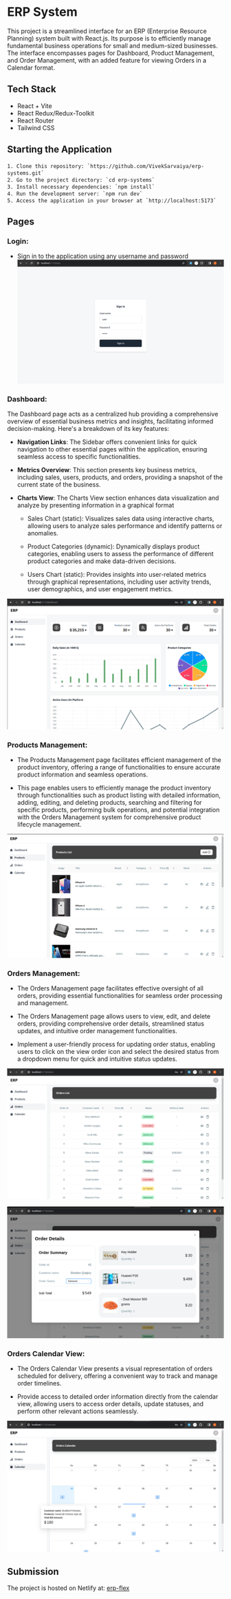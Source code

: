 
# ERP System

This project is a streamlined interface for an ERP (Enterprise Resource Planning) system built with React.js. Its purpose is to efficiently manage fundamental business operations for small and medium-sized businesses. The interface encompasses pages for Dashboard, Product Management, and Order Management, with an added feature for viewing Orders in a Calendar format.


## Tech Stack

- React + Vite 
- React Redux/Redux-Toolkit
- React Router
- Tailwind CSS


## Starting the Application

    1. Clone this repository: `https://github.com/VivekSarvaiya/erp-systems.git`
    2. Go to the project directory: `cd erp-systems`
    3. Install necessary dependencies: `npm install`
    4. Run the development server: `npm run dev`
    5. Access the application in your browser at `http://localhost:5173`


## Pages

### Login:

- Sign in to the application using any username and password
![login](/public/login.png)

### Dashboard:

The Dashboard page acts as a centralized hub providing a comprehensive overview of essential business metrics and insights, facilitating informed decision-making. Here's a breakdown of its key features:

- **Navigation Links**: The Sidebar offers convenient links for quick navigation to other essential pages within the application, ensuring seamless access to specific functionalities.

- **Metrics Overview**: This section presents key business metrics, including sales, users, products, and orders, providing a snapshot of the current state of the business.

- **Charts View**: The Charts View section enhances data visualization and analyze by presenting information in a graphical format
    
    - Sales Chart (static): Visualizes sales data using interactive charts, allowing users to analyze sales performance and identify patterns or anomalies.

    - Product Categories (dynamic): Dynamically displays product categories, enabling users to assess the performance of different product categories and make data-driven decisions.

    - Users Chart (static): Provides insights into user-related metrics through graphical representations, including user activity trends, user demographics, and user engagement metrics.

![dashboard](/public/dashboard.png)

### Products Management:

- The Products Management page facilitates efficient management of the product inventory, offering a range of functionalities to ensure accurate product information and seamless operations.

- This page enables users to efficiently manage the product inventory through functionalities such as product listing with detailed information, adding, editing, and deleting products, searching and filtering for specific products, performing bulk operations, and potential integration with the Orders Management system for comprehensive product lifecycle management.

![products](/public/products.png)


### Orders Management:

- The Orders Management page facilitates effective oversight of all orders, providing essential functionalities for seamless order processing and management.

- The Orders Management page allows users to view, edit, and delete orders, providing comprehensive order details, streamlined status updates, and intuitive order management functionalities.

- Implement a user-friendly process for updating order status, enabling users to click on the view order icon and select the desired status from a dropdown menu for quick and intuitive status updates.

![orders](/public/orders.png)

![orderstatus](/public/orderstatus.png)

### Orders Calendar View:

- The Orders Calendar View presents a visual representation of orders scheduled for delivery, offering a convenient way to track and manage order timelines.

- Provide access to detailed order information directly from the calendar view, allowing users to access order details, update statuses, and perform other relevant actions seamlessly.

![calendar](/public/calendar.png)


## Submission

The project is hosted on Netlify at: [erp-flex](<https://erp-flex.netlify.app/dashboard>)
